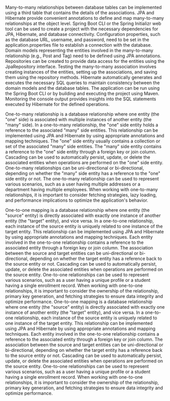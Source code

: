 Many-to-many relationships between database tables can be implemented using a third table that contains the details of the associations.
JPA and Hibernate provide convenient annotations to define and map many-to-many relationships at the object level.
Spring Boot CLI or the Spring Initializr web tool can be used to create a project with the necessary dependencies for JPA, Hibernate, and database connectivity.
Configuration properties, such as the database URL, username, and password, need to be set in the application.properties file to establish a connection with the database.
Domain models representing the entities involved in the many-to-many relationship (e.g., Post and Tag) need to be defined using JPA annotations.
Repositories can be created to provide data access for the entities using the JpaRepository interface.
Testing the many-to-many association involves creating instances of the entities, setting up the associations, and saving them using the repository methods.
Hibernate automatically generates and executes the necessary SQL queries to maintain consistency between the domain models and the database tables.
The application can be run using the Spring Boot CLI or by building and executing the project using Maven.
Monitoring the console output provides insights into the SQL statements executed by Hibernate for the defined operations.

One-to-many relationship is a database relationship where one entity (the "one" side) is associated with multiple instances of another entity (the "many" side).
In a one-to-many relationship, the "one" side entity holds a reference to the associated "many" side entities.
This relationship can be implemented using JPA and Hibernate by using appropriate annotations and mapping techniques.
The "one" side entity usually contains a collection or set of the associated "many" side entities.
The "many" side entity contains a reference to the "one" side entity through a foreign key or join column.
Cascading can be used to automatically persist, update, or delete the associated entities when operations are performed on the "one" side entity.
One-to-many relationships can be uni-directional or bi-directional, depending on whether the "many" side entity has a reference to the "one" side entity or not.
The one-to-many relationship can be used to represent various scenarios, such as a user having multiple addresses or a department having multiple employees.
When working with one-to-many relationships, it is important to consider fetching strategies, lazy loading, and performance implications to optimize the application's behavior.

One-to-one mapping is a database relationship where one entity (the "source" entity) is directly associated with exactly one instance of another entity (the "target" entity), and vice versa.
In a one-to-one relationship, each instance of the source entity is uniquely related to one instance of the target entity.
This relationship can be implemented using JPA and Hibernate by using appropriate annotations and mapping techniques.
Each entity involved in the one-to-one relationship contains a reference to the associated entity through a foreign key or join column.
The association between the source and target entities can be uni-directional or bi-directional, depending on whether the target entity has a reference back to the source entity or not.
Cascading can be used to automatically persist, update, or delete the associated entities when operations are performed on the source entity.
One-to-one relationships can be used to represent various scenarios, such as a user having a unique profile or a student having a single enrollment record.
When working with one-to-one relationships, it is important to consider the ownership of the relationship, primary key generation, and fetching strategies to ensure data integrity and optimize performance.
One-to-one mapping is a database relationship where one entity (the "source" entity) is directly associated with exactly one instance of another entity (the "target" entity), and vice versa.
In a one-to-one relationship, each instance of the source entity is uniquely related to one instance of the target entity.
This relationship can be implemented using JPA and Hibernate by using appropriate annotations and mapping techniques.
Each entity involved in the one-to-one relationship contains a reference to the associated entity through a foreign key or join column.
The association between the source and target entities can be uni-directional or bi-directional, depending on whether the target entity has a reference back to the source entity or not.
Cascading can be used to automatically persist, update, or delete the associated entities when operations are performed on the source entity.
One-to-one relationships can be used to represent various scenarios, such as a user having a unique profile or a student having a single enrollment record.
When working with one-to-one relationships, it is important to consider the ownership of the relationship, primary key generation, and fetching strategies to ensure data integrity and optimize performance.
